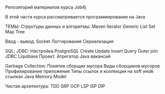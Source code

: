 Репозиторий материалов курса Job4j

В этой части курса рассматривается программирование на Java 

ТЕМЫ:
Структуры данных и алгоритмы:
Maven
Iterator
Generic
List
Set
Map
Tree


Ввод - вывод:
Socket
Логгирование
Сериализация


SQL, JDBC:
Настройка PostgreSQL
Create Update Insert
Query
Outer join
JDBC
Liquibase
Проект. Агрегатор Java вакансий


Garbage Collection:
Понятие сборщик мусора
Виды сборщиков мусоров
Профилирование приложения
Типы ссылок и коллекции на soft weak ссылках
Java Memory Model


Чистая архитектура:
TDD
SRP
OCP
LSP
ISP
DIP
